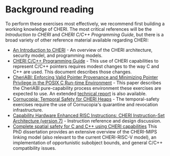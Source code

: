 # Background reading

To perform these exercises most effectively, we recommend first building a
working knowledge of CHERI.  The most critical references will be the
*Introduction to CHERI* and *CHERI C/C++ Programming Guide*, but there is a
broad variety of other reference material available regarding CHERI:

- [An Introduction to CHERI](https://www.cl.cam.ac.uk/techreports/UCAM-CL-TR-941.pdf) - An overview of the CHERI architecture, security model, and programming models.
- [CHERI C/C++ Programming Guide](https://www.cl.cam.ac.uk/techreports/UCAM-CL-TR-947.pdf) - This use of CHERI capabilities to represent C/C++ pointers requires modest changes to the way C and C++ are used. This document describes those changes.
- [CheriABI: Enforcing Valid Pointer Provenance and Minimizing Pointer Privilege in the POSIX C Run-time Environment](https://www.cl.cam.ac.uk/research/security/ctsrd/pdfs/201904-asplos-cheriabi.pdf) - This paper describes the CheriABI pure-capability process environment these exercises are expected to use. An extended [technical report](https://www.cl.cam.ac.uk/techreports/UCAM-CL-TR-932.pdf) is also available.
- [Cornucopia: Temporal Safety for CHERI Heaps](https://www.cl.cam.ac.uk/research/security/ctsrd/pdfs/2020oakland-cornucopia.pdf) - The temporal-safety exercises require the use of Cornucopia's quarantine and revocation infrastructure.
- [Capability Hardware Enhanced RISC Instructions:
CHERI Instruction-Set Architecture (version 7)](https://www.cl.cam.ac.uk/techreports/UCAM-CL-TR-927.pdf) - Instruction reference and design discussion.
- [Complete spatial safety for C and C++ using CHERI capabilities](https://www.cl.cam.ac.uk/techreports/UCAM-CL-TR-949.pdf) This PhD dissertation provides an extensive overview of the CHERI-MIPS linking model (also relevant to the current CHERI-RISC-V model), an implementation of opportunistic subobject bounds, and general C/C++ compatibility issues.
